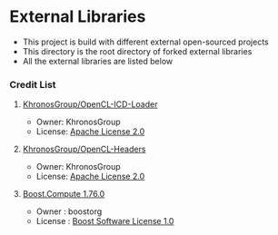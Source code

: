# External Libraries
- This project is build with different external open-sourced projects
- This directory is the root directory of forked external libraries
- All the external libraries are listed below 

### Credit List
1. [KhronosGroup/OpenCL-ICD-Loader](https://github.com/KhronosGroup/OpenCL-ICD-Loader)
   - Owner:   KhronosGroup
   - License: [Apache License 2.0](https://github.com/KhronosGroup/OpenCL-ICD-Loader/blob/master/LICENSE)
    
2. [KhronosGroup/OpenCL-Headers](https://github.com/KhronosGroup/OpenCL-Headers)
    - Owner:   KhronosGroup
    - License: [Apache License 2.0](https://github.com/KhronosGroup/OpenCL-Headers/blob/master/LICENSE)
    
3. [Boost.Compute 1.76.0](https://www.boost.org/)
   - Owner   : boostorg
   - License : [Boost Software License 1.0](https://github.com/boostorg/compute/blob/master/LICENSE_1_0.txt)